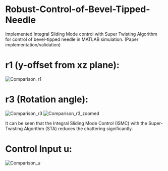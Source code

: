 # Robust-Control-of-Bevel-Tipped-Needle
Implemented Integral Sliding Mode control with Super Twisting Algorithm for control of bevel-tipped needle in MATLAB simulation. (Paper implementation/validation)

# r1 (y-offset from xz plane):
![Comparison_r1](https://user-images.githubusercontent.com/34472717/169354439-7e3bfd59-9e95-4137-b6e7-c9457d7f47df.jpg)

# r3 (Rotation angle):
![Comparison_r3](https://user-images.githubusercontent.com/34472717/169354440-60f23966-d5d0-468b-bb9b-e50bb97795c0.jpg)
![Comparison_r3_zoomed](https://user-images.githubusercontent.com/34472717/169354441-95a01b43-abfe-4eae-8c9c-c72198eaae22.jpg)

It can be seen that the Integral Sliding Mode Control (ISMC) with the Super-Twisting Algorithm (STA) reduces the chattering significantly.

# Control Input u:
![Comparison_u](https://user-images.githubusercontent.com/34472717/169354442-7d9e0706-302e-40ad-81f4-90317a81b179.jpg)

